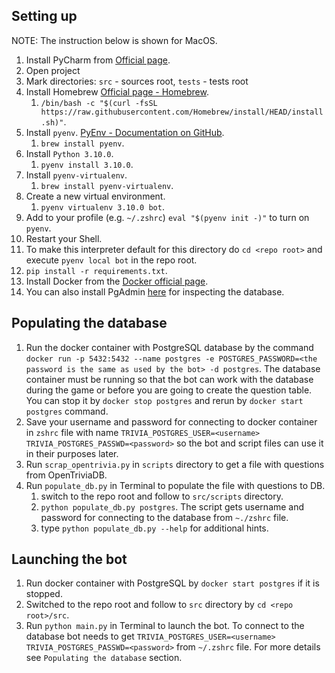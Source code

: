 
## Setting up


NOTE: The instruction below is shown for MacOS.
1. Install PyCharm from [Official page](https://www.jetbrains.com/pycharm/).
1. Open project
1. Mark directories: `src` - sources root, `tests` - tests root
2. Install Homebrew [Official page - Homebrew](https://brew.sh/).
   1. `/bin/bash -c "$(curl -fsSL https://raw.githubusercontent.com/Homebrew/install/HEAD/install.sh)"`.
1. Install `pyenv`. [PyEnv - Documentation on GitHub](https://github.com/pyenv/pyenv).
   1. `brew install pyenv`.
1. Install `Python 3.10.0`.
   1. `pyenv install 3.10.0`.
1. Install `pyenv-virtualenv`.
   1. `brew install pyenv-virtualenv`.
1. Create a new virtual environment.
   1. `pyenv virtualenv 3.10.0 bot`.
1. Add to your profile (e.g. `~/.zshrc`) `eval "$(pyenv init -)"` to turn on `pyenv`.
1. Restart your Shell.
1. To make this interpreter default for this directory do `cd <repo root>` and execute `pyenv local bot` in the repo root.
1. `pip install -r requirements.txt`.
1. Install Docker from the [Docker official page](https://www.docker.com/).
1. You can also install PgAdmin [here](https://www.postgresql.org/ftp/pgadmin/pgadmin4/) for inspecting the database.


## Populating the database


1. Run the docker container with PostgreSQL database by the command `docker run -p 5432:5432 --name postgres -e POSTGRES_PASSWORD=<the password is the same as used by the bot> -d postgres`. The database container must be running so that the bot can work with the database during the game or before you are going to create the question table. You can stop it by `docker stop postgres` and rerun by `docker start postgres` command.
1. Save your username and password for connecting to docker container in `zshrc` file with name `TRIVIA_POSTGRES_USER=<username>` `TRIVIA_POSTGRES_PASSWD=<password>` so the bot and script files can use it in their purposes later.
1. Run `scrap_opentrivia.py` in `scripts` directory to get a file with questions from OpenTriviaDB.
1. Run `populate_db.py` in Terminal to populate the file with questions to DB.
   1. switch to the repo root and follow to `src/scripts` directory.
   1. `python populate_db.py postgres`. The script gets username and password for connecting to the database from `~./zshrc` file.
   1. type `python populate_db.py --help` for additional hints.


## Launching the bot


1. Run docker container with PostgreSQL by `docker start postgres` if it is stopped. 
1. Switched to the repo root and follow to `src` directory by `cd <repo root>/src`. 
1. Run `python main.py` in Terminal to launch the bot. To connect to the database bot needs to get `TRIVIA_POSTGRES_USER=<username>` `TRIVIA_POSTGRES_PASSWD=<password>` from `~/.zshrc` file.  For more details see `Populating the database` section.
